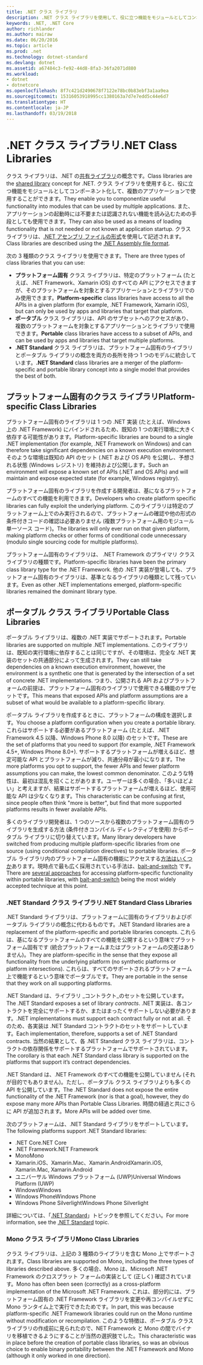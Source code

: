 ```yaml
---
title: .NET クラス ライブラリ
description: .NET クラス ライブラリを使用して、役に立つ機能をモジュールとしてコンポーネント化して、複数のアプリケーションで使用する方法について説明します。
keywords: .NET, .NET Core
author: richlander
ms.author: mairaw
ms.date: 06/20/2016
ms.topic: article
ms.prod: .net
ms.technology: dotnet-standard
ms.devlang: dotnet
ms.assetid: a67484c3-fe92-44d8-8fa3-36fa2071d880
ms.workload:
- dotnet
- dotnetcore
ms.openlocfilehash: 8f7c421d2490678f7122e78bc0b83ebf3a1aa9ea
ms.sourcegitcommit: 15316053918995cc1380163a7d7e7edd5c44e6d7
ms.translationtype: HT
ms.contentlocale: ja-JP
ms.lasthandoff: 03/19/2018
---
```

# <a name="net-class-libraries"></a><span data-ttu-id="24212-104">.NET クラス ライブラリ</span><span class="sxs-lookup"><span data-stu-id="24212-104">.NET Class Libraries</span></span>

<span data-ttu-id="24212-105">クラス ライブラリは、.NET の[共有ライブラリ](http://en.wikipedia.org/wiki/Library_%28computing%29#Shared_libraries)の概念です。</span><span class="sxs-lookup"><span data-stu-id="24212-105">Class libraries are the [shared library](http://en.wikipedia.org/wiki/Library_%28computing%29#Shared_libraries) concept for .NET.</span></span> <span data-ttu-id="24212-106">クラス ライブラリを使用すると、役に立つ機能をモジュールとしてコンポーネント化して、複数のアプリケーションで使用することができます。</span><span class="sxs-lookup"><span data-stu-id="24212-106">They enable you to componentize useful functionality into modules that can be used by multiple applications.</span></span> <span data-ttu-id="24212-107">また、アプリケーションの起動時には不要または認識されない機能を読み込むための手段としても使用できます。</span><span class="sxs-lookup"><span data-stu-id="24212-107">They can also be used as a means of loading functionality that is not needed or not known at application startup.</span></span> <span data-ttu-id="24212-108">クラス ライブラリは、[.NET アセンブリ ファイルの形式](assembly-format.md)を使用して記述されます。</span><span class="sxs-lookup"><span data-stu-id="24212-108">Class libraries are described using the [.NET Assembly file format](assembly-format.md).</span></span>

<span data-ttu-id="24212-109">次の 3 種類のクラス ライブラリを使用できます。</span><span class="sxs-lookup"><span data-stu-id="24212-109">There are three types of class libraries that you can use:</span></span>

*   <span data-ttu-id="24212-110">**プラットフォーム固有** クラス ライブラリは、特定のプラットフォーム (たとえば、.NET Framework、Xamarin iOS) のすべての API にアクセスできますが、そのプラットフォームを対象とするアプリケーションとライブラリでのみ使用できます。</span><span class="sxs-lookup"><span data-stu-id="24212-110">**Platform-specific** class libraries have access to all the APIs in a given platform (for example, .NET Framework, Xamarin iOS), but can only be used by apps and libraries that target that platform.</span></span>
*   <span data-ttu-id="24212-111">**ポータブル** クラス ライブラリは、API のサブセットへのアクセスがあり、複数のプラットフォームを対象とするアプリケーションとライブラリで使用できます。</span><span class="sxs-lookup"><span data-stu-id="24212-111">**Portable** class libraries have access to a subset of APIs, and can be used by apps and libraries that target multiple platforms.</span></span>
*   <span data-ttu-id="24212-112">**.NET Standard** クラス ライブラリは、プラットフォーム固有のライブラリとポータブル ライブラリの概念を両方の長所を持つ 1 つのモデルに統合しています。</span><span class="sxs-lookup"><span data-stu-id="24212-112">**.NET Standard** class libraries are a merger of the platform-specific and portable library concept into a single model that provides the best of both.</span></span>

## <a name="platform-specific-class-libraries"></a><span data-ttu-id="24212-113">プラットフォーム固有のクラス ライブラリ</span><span class="sxs-lookup"><span data-stu-id="24212-113">Platform-specific Class Libraries</span></span>

<span data-ttu-id="24212-114">プラットフォーム固有のライブラリは 1 つの .NET 実装 (たとえば、Windows 上の .NET Framework) にバインドされるため、既知の 1 つの実行環境に大きく依存する可能性があります。</span><span class="sxs-lookup"><span data-stu-id="24212-114">Platform-specific libraries are bound to a single .NET implementation (for example, .NET Framework on Windows) and can therefore take significant dependencies on a known execution environment.</span></span> <span data-ttu-id="24212-115">そのような環境は既知の API のセット (.NET および OS API) を公開し、予想される状態 (Windows レジストリ) を維持および公開します。</span><span class="sxs-lookup"><span data-stu-id="24212-115">Such an environment will expose a known set of APIs (.NET and OS APIs) and will maintain and expose expected state (for example, Windows registry).</span></span>

<span data-ttu-id="24212-116">プラットフォーム固有のライブラリを作成する開発者は、基になるプラットフォームのすべての機能を利用できます。</span><span class="sxs-lookup"><span data-stu-id="24212-116">Developers who create platform specific libraries can fully exploit the underlying platform.</span></span> <span data-ttu-id="24212-117">このライブラリは特定のプラットフォーム上でのみ実行されるので、プラットフォームの確認や他の形式の条件付きコードの確認は必要ありません (複数プラットフォーム用のモジュール単一ソース コード)。</span><span class="sxs-lookup"><span data-stu-id="24212-117">The libraries will only ever run on that given platform, making platform checks or other forms of conditional code unnecessary (modulo single sourcing code for multiple platforms).</span></span>

<span data-ttu-id="24212-118">プラットフォーム固有のライブラリは、 .NET Framework のプライマリ クラス ライブラリの種類です。</span><span class="sxs-lookup"><span data-stu-id="24212-118">Platform-specific libraries have been the primary class library type for the .NET Framework.</span></span> <span data-ttu-id="24212-119">他の .NET 実装が登場しても、プラットフォーム固有のライブラリは、基準となるライブラリの種類として残っています。</span><span class="sxs-lookup"><span data-stu-id="24212-119">Even as other .NET implementations emerged, platform-specific libraries remained the dominant library type.</span></span>

## <a name="portable-class-libraries"></a><span data-ttu-id="24212-120">ポータブル クラス ライブラリ</span><span class="sxs-lookup"><span data-stu-id="24212-120">Portable Class Libraries</span></span>

<span data-ttu-id="24212-121">ポータブル ライブラリは、複数の .NET 実装でサポートされます。</span><span class="sxs-lookup"><span data-stu-id="24212-121">Portable libraries are supported on multiple .NET implementations.</span></span> <span data-ttu-id="24212-122">このライブラリは、既知の実行環境に依存することは同じですが、その環境は、完全な .NET 実装のセットの共通部分によって生成されます。</span><span class="sxs-lookup"><span data-stu-id="24212-122">They can still take dependencies on a known execution environment, however, the environment is a synthetic one that is generated by the intersection of a set of concrete .NET implementations.</span></span> <span data-ttu-id="24212-123">つまり、公開される API およびプラットフォームの前提は、プラットフォーム固有のライブラリで使用できる機能のサブセットです。</span><span class="sxs-lookup"><span data-stu-id="24212-123">This means that exposed APIs and platform assumptions are a subset of what would be available to a platform-specific library.</span></span>

<span data-ttu-id="24212-124">ポータブル ライブラリを作成するときに、プラットフォームの構成を選択します。</span><span class="sxs-lookup"><span data-stu-id="24212-124">You choose a platform configuration when you create a portable library.</span></span> <span data-ttu-id="24212-125">これらはサポートする必要があるプラットフォーム (たとえば、.NET Framework 4.5 以降、Windows Phone 8.0 以降) のセットです。</span><span class="sxs-lookup"><span data-stu-id="24212-125">These are the set of platforms that you need to support (for example, .NET Framework 4.5+, Windows Phone 8.0+).</span></span> <span data-ttu-id="24212-126">サポートするプラットフォームが増えるほど、想定可能な API とプラットフォームが減り、共通分母が最小になります。</span><span class="sxs-lookup"><span data-stu-id="24212-126">The more platforms you opt to support, the fewer APIs and fewer platform assumptions you can make, the lowest common denominator.</span></span> <span data-ttu-id="24212-127">このような特性は、最初は混乱を招くことがあります。ユーザーは多くの場合、「多いほどよい」と考えますが、結果はサポートするプラットフォームが増えるほど、使用可能な API は少なくなります。</span><span class="sxs-lookup"><span data-stu-id="24212-127">This characteristic can be confusing at first, since people often think "more is better", but find that more supported platforms results in fewer available APIs.</span></span>

<span data-ttu-id="24212-128">多くのライブラリ開発者は、1 つのソースから複数のプラットフォーム固有のライブラリを生成する方法 (条件付きコンパイル ディレクティブを使用) からポータブル ライブラリに切り替えています。</span><span class="sxs-lookup"><span data-stu-id="24212-128">Many library developers have switched from producing multiple platform-specific libraries from one source (using conditional compilation directives) to portable libraries.</span></span> <span data-ttu-id="24212-129">ポータブル ライブラリ内のプラットフォーム固有の機能にアクセスする[方法はいくつか](http://blog.stephencleary.com/2012/11/portable-class-library-enlightenment.html)あります。現時点で最も広く採用されている手法は、[bait-and-switch](http://log.paulbetts.org/the-bait-and-switch-pcl-trick/) です。</span><span class="sxs-lookup"><span data-stu-id="24212-129">There are [several approaches](http://blog.stephencleary.com/2012/11/portable-class-library-enlightenment.html) for accessing platform-specific functionality within portable libraries, with [bait-and-switch](http://log.paulbetts.org/the-bait-and-switch-pcl-trick/) being the most widely accepted technique at this point.</span></span>

### <a name="net-standard-class-libraries"></a><span data-ttu-id="24212-130">.NET Standard クラス ライブラリ</span><span class="sxs-lookup"><span data-stu-id="24212-130">.NET Standard Class Libraries</span></span>

<span data-ttu-id="24212-131">.NET Standard ライブラリは、プラットフォームに固有のライブラリおよびポータブル ライブラリの概念に代わるものです。</span><span class="sxs-lookup"><span data-stu-id="24212-131">.NET Standard libraries are a replacement of the platform-specific and portable libraries concepts.</span></span> <span data-ttu-id="24212-132">これらは、基になるプラットフォームのすべての機能を公開するという意味でプラットフォーム固有です (統合プラットフォームまたはプラットフォームの交差はありません)。</span><span class="sxs-lookup"><span data-stu-id="24212-132">They are platform-specific in the sense that they expose all functionality from the underlying platform (no synthetic platforms or platform intersections).</span></span> <span data-ttu-id="24212-133">これらは、すべてのサポートされるプラットフォーム上で機能するという意味でポータブルです。</span><span class="sxs-lookup"><span data-stu-id="24212-133">They are portable in the sense that they work on all supporting platforms.</span></span>

<span data-ttu-id="24212-134">.NET Standard は、ライブラリ _コントラクト_のセットを公開しています。</span><span class="sxs-lookup"><span data-stu-id="24212-134">The .NET Standard exposes a set of library _contracts_.</span></span> <span data-ttu-id="24212-135">.NET 実装は、各コントラクトを完全にサポートするか、またはまったくサポートしない必要があります。</span><span class="sxs-lookup"><span data-stu-id="24212-135">.NET implementations must support each contract fully or not at all.</span></span> <span data-ttu-id="24212-136">そのため、各実装は .NET Standard コントラクトのセットをサポートしています。</span><span class="sxs-lookup"><span data-stu-id="24212-136">Each implementation, therefore, supports a set of .NET Standard contracts.</span></span> <span data-ttu-id="24212-137">当然の結果として、各 .NET Standard クラス ライブラリは、コントラクトの依存関係をサポートするプラットフォームでサポートされています。</span><span class="sxs-lookup"><span data-stu-id="24212-137">The corollary is that each .NET Standard class library is supported on the platforms that support it’s contract dependencies.</span></span>

<span data-ttu-id="24212-138">.NET Standard は、.NET Framework のすべての機能を公開していません (それが目的でもありません)。ただし、ポータブル クラス ライブラリよりも多くの API を公開しています。</span><span class="sxs-lookup"><span data-stu-id="24212-138">The .NET Standard does not expose the entire functionality of the .NET Framework (nor is that a goal), however, they do expose many more APIs than Portable Class Libraries.</span></span> <span data-ttu-id="24212-139">時間の経過と共にさらに API が追加されます。</span><span class="sxs-lookup"><span data-stu-id="24212-139">More APIs will be added over time.</span></span>

<span data-ttu-id="24212-140">次のプラットフォームは、.NET Standard ライブラリをサポートしています。</span><span class="sxs-lookup"><span data-stu-id="24212-140">The following platforms support .NET Standard libraries:</span></span>

* <span data-ttu-id="24212-141">.NET Core</span><span class="sxs-lookup"><span data-stu-id="24212-141">.NET Core</span></span>
* <span data-ttu-id="24212-142">.NET Framework</span><span class="sxs-lookup"><span data-stu-id="24212-142">.NET Framework</span></span>
* <span data-ttu-id="24212-143">Mono</span><span class="sxs-lookup"><span data-stu-id="24212-143">Mono</span></span>
* <span data-ttu-id="24212-144">Xamarin.iOS、Xamarin.Mac、Xamarin.Android</span><span class="sxs-lookup"><span data-stu-id="24212-144">Xamarin.iOS, Xamarin.Mac, Xamarin.Android</span></span>
* <span data-ttu-id="24212-145">ユニバーサル Windows プラットフォーム (UWP)</span><span class="sxs-lookup"><span data-stu-id="24212-145">Universal Windows Platform (UWP)</span></span>
* <span data-ttu-id="24212-146">Windows</span><span class="sxs-lookup"><span data-stu-id="24212-146">Windows</span></span>
* <span data-ttu-id="24212-147">Windows Phone</span><span class="sxs-lookup"><span data-stu-id="24212-147">Windows Phone</span></span>
* <span data-ttu-id="24212-148">Windows Phone Silverlight</span><span class="sxs-lookup"><span data-stu-id="24212-148">Windows Phone Silverlight</span></span>

<span data-ttu-id="24212-149">詳細については、「[.NET Standard](net-standard.md)」トピックを参照してください。</span><span class="sxs-lookup"><span data-stu-id="24212-149">For more information, see the [.NET Standard](net-standard.md) topic.</span></span>

### <a name="mono-class-libraries"></a><span data-ttu-id="24212-150">Mono クラス ライブラリ</span><span class="sxs-lookup"><span data-stu-id="24212-150">Mono Class Libraries</span></span>

<span data-ttu-id="24212-151">クラス ライブラリは、上記の 3 種類のライブラリを含む Mono 上でサポートされます。</span><span class="sxs-lookup"><span data-stu-id="24212-151">Class libraries are supported on Mono, including the three types of libraries described above.</span></span> <span data-ttu-id="24212-152">多くの場合、Mono は、Microsoft .NET Framework のクロスプラット フォームの実装として (正しく) 確認されています。</span><span class="sxs-lookup"><span data-stu-id="24212-152">Mono has often been seen (correctly) as a cross-platform implementation of the Microsoft .NET Framework.</span></span> <span data-ttu-id="24212-153">これは、部分的には、プラットフォーム固有の .NET Framework ライブラリを変更や再コンパイルせずに Mono ランタイム上で実行できたためです。</span><span class="sxs-lookup"><span data-stu-id="24212-153">In part, this was because platform-specific .NET Framework libraries could run on the Mono runtime without modification or recompilation.</span></span> <span data-ttu-id="24212-154">このような特徴は、ポータブル クラス ライブラリの作成前に見られたので、NET Framework と Mono の間でバイナリを移植できるようにすることが当然の選択肢でした。</span><span class="sxs-lookup"><span data-stu-id="24212-154">This characteristic was in place before the creation of portable class libraries, so was an obvious choice to enable binary portability between the .NET Framework and Mono (although it only worked in one direction).</span></span>
